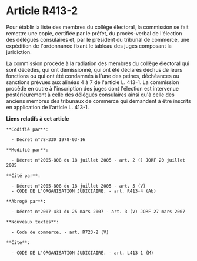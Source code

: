 # Article R413-2

Pour établir la liste des membres du collège électoral, la commission se fait remettre une copie, certifiée par le préfet, du
procès-verbal de l'élection des délégués consulaires et, par le président du tribunal de commerce, une expédition de
l'ordonnance fixant le tableau des juges composant la juridiction.

La commission procède à la radiation des membres du collège électoral qui sont décédés, qui ont démissionné, qui ont été
déclarés déchus de leurs fonctions ou qui ont été condamnés à l'une des peines, déchéances ou sanctions prévues aux alinéas 4
à 7 de l'article L. 413-1. La commission procède en outre à l'inscription des juges dont l'élection est intervenue
postérieurement à celle des délégués consulaires ainsi qu'à celle des anciens membres des tribunaux de commerce qui demandent
à être inscrits en application de l'article L. 413-1.

**Liens relatifs à cet article**

	**Codifié par**:

	  - Décret n°78-330 1978-03-16

	**Modifié par**:

	  - Décret n°2005-808 du 18 juillet 2005 - art. 2 () JORF 20 juillet 2005

	**Cité par**:

	  - Décret n°2005-808 du 18 juillet 2005 - art. 5 (V)
	  - CODE DE L'ORGANISATION JUDICIAIRE. - art. R413-4 (Ab)

	**Abrogé par**:

	  - Décret n°2007-431 du 25 mars 2007 - art. 3 (V) JORF 27 mars 2007

	**Nouveaux textes**:

	  - Code de commerce. - art. R723-2 (V)

	**Cite**:

	  - CODE DE L'ORGANISATION JUDICIAIRE. - art. L413-1 (M)
